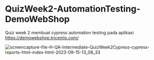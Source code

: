# QuizWeek2-AutomationTesting-DemoWebShop
Quiz week 2 membuat cypress automation testing pada aplikasi https://demowebshop.tricentis.com/

![screencapture-file-H-QA-Intermediate-QuizWeek2Cypress-cypress-reports-html-index-html-2023-09-15-13_08_33](https://github.com/sandihidayatt/QuizWeek2-AutomationTesting-DemoWebShop/assets/73646054/2a54b07d-ff1a-480d-a6e1-f80e3f69597f)


